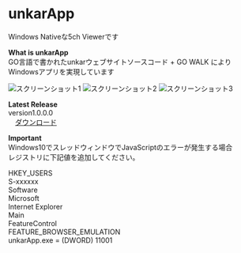 ﻿unkarApp
========

Windows Nativeな5ch Viewerです 

**What is unkarApp**  
GO言語で書かれたunkarウェブサイトソースコード + GO WALK によりWindowsアプリを実現しています 

![スクリーンショット1](https://stat.ameba.jp/user_images/20180126/06/ryujimiya/c8/ad/j/o0586039314119092111.jpg?caw=800 )
![スクリーンショット2](https://stat.ameba.jp/user_images/20180126/06/ryujimiya/0b/a3/j/o0594063814119092145.jpg?caw=800 )
![スクリーンショット3](https://stat.ameba.jp/user_images/20180126/06/ryujimiya/11/1e/j/o0836059314119092240.jpg?caw=800 )

**Latest Release**  
version1.0.0.0  
　[ダウンロード](https://github.com/ryujimiya/unkarApp/blob/master/publish/)  

**Important**  
  Windows10でスレッドウィンドウでJavaScriptのエラーが発生する場合  
  レジストリに下記値を追加してください。  

  HKEY_USERS  
      S-xxxxxx  
          Software  
              Microsoft  
                  Internet Explorer  
                      Main  
                          FeatureControl  
                             FEATURE_BROWSER_EMULATION  
                                 unkarApp.exe = (DWORD) 11001  
